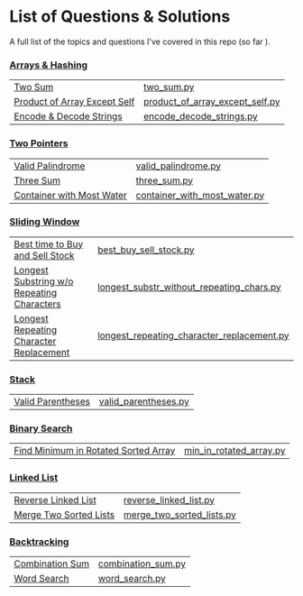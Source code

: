 # List of Questions & Solutions

A full list of the topics and questions I've covered in this repo (so far ).

### [Arrays & Hashing](Arrays%20&%20Hashing)
| | |
| --- | ----------- |
| [Two Sum](https://leetcode.com/problems/two-sum/) | [two_sum.py](Arrays%20&%20Hashing/two_sum.py) |
| [Product of Array Except Self](https://leetcode.com/problems/product-of-array-except-self/) | [product_of_array_except_self.py](Arrays%20&%20Hashing/product_of_array_except_self.py) |
| [Encode & Decode Strings](https://www.lintcode.com/problem/659/) | [encode_decode_strings.py](Arrays%20&%20Hashing/encode_decode_strings.py) |

### [Two Pointers](Two%20Pointers)
| | |
| --- | ----------- |
| [Valid Palindrome](https://leetcode.com/problems/valid-palindrome/) | [valid_palindrome.py](Two%20Pointers/valid_palindrome.py) |
| [Three Sum](https://leetcode.com/problems/3sum/) | [three_sum.py](Two%20Pointers/three_sum.py) |
| [Container with Most Water](https://leetcode.com/problems/container-with-most-water/) | [container_with_most_water.py](Two%20Pointers/container_with_most_water.py) |

### [Sliding Window](Sliding%20Window)
| | |
| --- | ----------- |
| [Best time to Buy and Sell Stock](https://leetcode.com/problems/best-time-to-buy-and-sell-stock/) | [best_buy_sell_stock.py](Sliding%20Window/best_buy_sell_stock.py) |
| [Longest Substring w/o Repeating Characters](https://leetcode.com/problems/longest-substring-without-repeating-characters/) | [longest_substr_without_repeating_chars.py](Sliding%20Window/longest_substr_without_repeating_chars.py) |
| [Longest Repeating Character Replacement](https://leetcode.com/problems/longest-repeating-character-replacement/) | [longest_repeating_character_replacement.py](Sliding%20Window/longest_repeating_character_replacement.py) |

### [Stack](Stack)

| | |
| --- | ----------- |
| [Valid Parentheses](https://leetcode.com/problems/valid-parentheses/) | [valid_parentheses.py](Stack/valid_parentheses.py) |

### [Binary Search](Binary%20Search)

| | |
| --- | ----------- |
| [Find Minimum in Rotated Sorted Array](https://leetcode.com/problems/find-minimum-in-rotated-sorted-array/) | [min_in_rotated_array.py](Binary%20Search/min_in_rotated_array.py) |

### [Linked List](Linked%20List)

| | |
| --- | ----------- |
| [Reverse Linked List](https://leetcode.com/problems/reverse-linked-list/) | [reverse_linked_list.py](Linked%20List/reverse_linked_list.py) |
| [Merge Two Sorted Lists](https://leetcode.com/problems/merge-two-sorted-lists/) | [merge_two_sorted_lists.py](Linked%20List/merge_two_sorted_lists.py) |


### [Backtracking](Backtracking)

| | |
| --- | ----------- |
| [Combination Sum](https://leetcode.com/problems/combination-sum/) | [combination_sum.py](Backtracking/combination_sum.py) |
| [Word Search](https://leetcode.com/problems/word-search/) | [word_search.py](Backtracking/word_search.py) |


